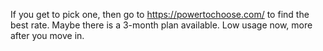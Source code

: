 If you get to pick one, then go to https://powertochoose.com/ to find the best rate. Maybe there is a 3-month plan available. Low usage now, more after you move in.

